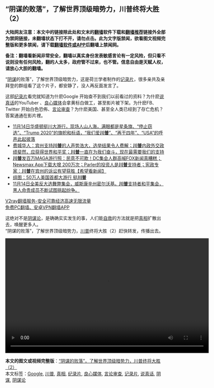  <h2>“阴谋的败落”，了解世界顶级暗势力，川普终将大胜（2）</h2> <p class="notice"><b>大陆网友注意：本文中的链接除此处和文末的<a href="https://github.com/bannedbook/fanqiang" >翻墙</a>软件下载和<a href="https://github.com/killgcd/justmysocks/blob/master/README.md">翻墙推荐</a>链接外全部为禁网链接，未翻墙状态下打不开，请勿点击。此为文字版禁闻，欲看图文视频完整版和更多禁闻，请下载<a href="https://github.com/bannedbook/fanqiang">翻墙软件或APP</a>后翻墙上禁闻网。</p><p>备注：翻墙看新闻非常安全，翻墙以真实身份发表敏感言论有一定风险，但只看不说则没有任何风险，翻的人太多，政府管不过来，也不管。信息自由是天赋人权，请放心大胆的翻墙。</b></p>  <div class="entry"> <p><a href="https://www.bannedbook.org/bnews/wp-content/uploads/2020/11/gmhkp2.jpg"></a></p> <p>“<a href="https://www.bannedbook.org/bnews/tag/%E9%98%B4%E8%B0%8B/" class="st_tag internal_tag" rel="tag" title="标签 阴谋 下的日志">阴谋</a>的败落”，了解世界顶级暗势力，这是荷兰学者制作的<a href="https://www.bannedbook.org/bnews/tag/%e8%ae%b0%e5%bd%95%e7%89%87/" class="st_tag internal_tag" rel="tag" title="标签 记录片 下的日志">记录片</a>，很多亲共及亲拜登的群组看了这个片子，都安静了，没人再反面发言了。</p>  <p>这部<a href="https://www.bannedbook.org/bnews/tag/%E7%BA%AA%E5%BD%95%E7%89%87/" class="st_tag internal_tag" rel="tag" title="标签 纪录片 下的日志">纪录片</a>看完就知道为什麽Google 开始查不到我们以前看过的资料？为什麽<a href="https://www.bannedbook.org/bnews/tag/%E8%AF%B4%E7%9C%9F%E8%AF%9D/" class="st_tag internal_tag" rel="tag" title="标签 说真话 下的日志">说真话</a>的YouTuber 、<a href="https://www.bannedbook.org/bnews/tag/%E8%89%AF%E5%BF%83%E5%AA%92%E4%BD%93/" class="st_tag internal_tag" rel="tag" title="标签 良心媒体 下的日志">良心媒体</a>会拿黄标白做工，甚至影片被下架。为什麽FB、Twitter 开始白色恐佈、<a href="https://www.bannedbook.org/bnews/tag/%E8%A8%80%E8%AE%BA%E5%AE%A1%E6%9F%A5/" class="st_tag internal_tag" rel="tag" title="标签 言论审查 下的日志">言论审查</a>？为什麽美国、甚至全人类已经到了存亡危机？答案通通在影片裡。</p> <ul class='op-related-articles' title='相关阅读'> <li><a href='https://www.bannedbook.org/bnews/bannedvideo/20201115/1431502.html' target='_blank'>11月14日华盛顿挺川大游行，现场人山人海，满眼都是星条旗、“停止窃选”、“Trump 2020”的旗帜和标语，“我们爱<b>川普</b>”、“再干四年”、“USA”的呼声此起彼落</a></li> <li><a href='https://www.bannedbook.org/bnews/bannedvideo/20201115/1431492.html' target='_blank'>费城华人：宾州支持<b>川普</b>的人声势浩大，选举结果令人费解；<b>川普</b>内政外交政绩斐然，应获得世界和平奖；<b>川普</b>一直在为我们奋斗，现在最需要我们的支持</a></li> <li><a href='https://www.bannedbook.org/bnews/bannedvideo/20201115/1431491.html' target='_blank'><b>川普</b>发百万MAGA游行照：民意不可欺！DC集会人群高喊FOX新闻真糟糕；Newsmax App下载大增 200万次；Parler的投资人是<b>川普</b>支持者；宪政专家：<b>川普</b>在宾州的诉讼有望获胜【希望看新闻】</a></li> <li><a href='https://www.bannedbook.org/bnews/topimagenews/20201115/1431487.html' target='_blank'>组图：50万人美国首都大游行 挺<b>川普</b></a></li> <li><a href='https://www.bannedbook.org/bnews/bannedvideo/20201115/1431483.html' target='_blank'>11月14日全美反大选舞弊集会，威斯康辛州密尔沃基。<b>川普</b>支持者和平集会，黑人命贵成员不断试图挑起纷争。</a></li> </ul> <p class="texttj"> <a href="https://www.bannedbook.org/forum23/topic22702.html" target="_blank">V2ray翻墙服务-安全可靠经济高速无限流量</a><br/> <a href="https://github.com/bannedbook/fanqiang/wiki/%E7%A6%81%E9%97%BB%E7%BD%91%E5%AE%89%E5%8D%93%E7%BF%BB%E5%A2%99%E6%96%B0%E9%97%BBAPP" target="_blank">免费PC翻墙、安卓VPN翻墙APP</a></p><p>这绝对不是<a href="https://www.bannedbook.org/bnews/tag/%E9%98%B4%E8%B0%8B%E8%AE%BA/" class="st_tag internal_tag" rel="tag" title="标签 阴谋论 下的日志">阴谋论</a>，是确确实实发生的事，人们能<span class='wp_keywordlink'><a href="https://www.bannedbook.org/forum5/topic42.html" title="萨斯、诚信与自救" target="_blank">自救</a></span>的方法就是把<a href="https://www.bannedbook.org/bnews/tag/%e7%9c%9f%e7%9b%b8/" class="st_tag internal_tag" rel="tag" title="标签 真相 下的日志">真相</a>扩散出去，唤醒更多人。<br /> “阴谋的败落”，了解世界顶级暗势力，<a href="https://www.bannedbook.org/bnews/tag/%e5%b7%9d%e6%99%ae/" class="st_tag internal_tag" rel="tag" title="标签 川普 下的日志">川普</a>终将大胜（2）赶快转发，传播出去。<br /> <div style="width: 640px;" class="wp-video"><!--[if lt IE 9]><script>document.createElement('video');</script><![endif]--> <video class="wp-video-shortcode" id="video-1426632-1" width="640" height="360" preload="metadata" controls="controls"><source type="video/mp4" src="https://video.parler.com/7Z/T6/7ZT617KMXHap.mp4?_=1" /><a href="https://video.parler.com/7Z/T6/7ZT617KMXHap.mp4">https://video.parler.com/7Z/T6/7ZT617KMXHap.mp4</a></video></div></p> <a name='sharetosocial'></a>       <div><b>本文的图文或视频完整版</b>：<a href='https://www.bannedbook.org/bnews/cbnews/20201115/1426632.html'>“阴谋的败落”，了解世界顶级暗势力，川普终将大胜（2）</a></div>  </div><!--END ENTRY--> <div class="postfooter"> <div>本文标签：<a href="https://www.bannedbook.org/bnews/tag/google/" rel="tag">Google</a>, <a href="https://www.bannedbook.org/bnews/tag/%e5%b7%9d%e6%99%ae/" rel="tag">川普</a>, <a href="https://www.bannedbook.org/bnews/tag/%e7%9c%9f%e7%9b%b8/" rel="tag">真相</a>, <a href="https://www.bannedbook.org/bnews/tag/%E7%BA%AA%E5%BD%95%E7%89%87/" rel="tag">纪录片</a>, <a href="https://www.bannedbook.org/bnews/tag/%E8%89%AF%E5%BF%83%E5%AA%92%E4%BD%93/" rel="tag">良心媒体</a>, <a href="https://www.bannedbook.org/bnews/tag/%E8%A8%80%E8%AE%BA%E5%AE%A1%E6%9F%A5/" rel="tag">言论审查</a>, <a href="https://www.bannedbook.org/bnews/tag/%e8%ae%b0%e5%bd%95%e7%89%87/" rel="tag">记录片</a>, <a href="https://www.bannedbook.org/bnews/tag/%E8%AF%B4%E7%9C%9F%E8%AF%9D/" rel="tag">说真话</a>, <a href="https://www.bannedbook.org/bnews/tag/%E9%98%B4%E8%B0%8B/" rel="tag">阴谋</a>, <a href="https://www.bannedbook.org/bnews/tag/%E9%98%B4%E8%B0%8B%E8%AE%BA/" rel="tag">阴谋论</a></div>  </div><!--END POSTFOOTER--> 
